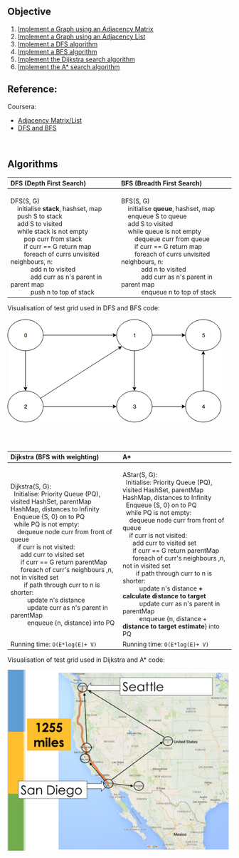 ## Objective 

1. [Implement a Graph using an Adjacency Matrix](src/main/java/com/github/noconnor/reference/AdjacencyMatrixGraph.java)
2. [Implement a Graph using an Adjacency List](src/main/java/com/github/noconnor/reference/AdjacencyListGraph.java)
3. [Implement a DFS algorithm](src/main/java/com/github/noconnor/reference/DepthFirstSearch.java)
4. [Implement a BFS algorithm](src/main/java/com/github/noconnor/reference/BreadthFirstSearch.java)
5. [Implement the Dijkstra search algorithm](src/main/java/com/github/noconnor/reference/geometric/DijkstraSearch.java)
6. [Implement the A* search algorithm](src/main/java/com/github/noconnor/reference/geometric/AStarSearch.java)


## Reference:

Coursera:

* [Adjacency Matrix/List](https://www.coursera.org/learn/advanced-data-structures/supplement/EL8R1/week-1-additional-resources)
* [DFS and BFS](https://www.coursera.org/learn/advanced-data-structures/supplement/4P3oy/week-2-additional-resources)

<br/>

## Algorithms

| DFS (Depth First Search) | BFS (Breadth First Search) |
|:----- |:----- |
|<br>DFS(S, G)<br>&nbsp;&nbsp;&nbsp;&nbsp;initialise **stack**, hashset, map<br>&nbsp;&nbsp;&nbsp;&nbsp;push S to stack<br>&nbsp;&nbsp;&nbsp;&nbsp;add S to visited<br>&nbsp;&nbsp;&nbsp;&nbsp;while stack is not empty<br>&nbsp;&nbsp;&nbsp;&nbsp;&nbsp;&nbsp;&nbsp;&nbsp;pop curr from stack<br>&nbsp;&nbsp;&nbsp;&nbsp;&nbsp;&nbsp;&nbsp;&nbsp;if curr == G return map<br>&nbsp;&nbsp;&nbsp;&nbsp;&nbsp;&nbsp;&nbsp;&nbsp;foreach of currs unvisited neighbours, n:<br>&nbsp;&nbsp;&nbsp;&nbsp;&nbsp;&nbsp;&nbsp;&nbsp;&nbsp;&nbsp;&nbsp;&nbsp;add n to visited<br>&nbsp;&nbsp;&nbsp;&nbsp;&nbsp;&nbsp;&nbsp;&nbsp;&nbsp;&nbsp;&nbsp;&nbsp;add curr as n's parent in parent map<br>&nbsp;&nbsp;&nbsp;&nbsp;&nbsp;&nbsp;&nbsp;&nbsp;&nbsp;&nbsp;&nbsp;&nbsp;push n to top of stack<br>| <br>BFS(S, G)<br>&nbsp;&nbsp;&nbsp;&nbsp;initialise **queue**, hashset, map<br>&nbsp;&nbsp;&nbsp;&nbsp;enqueue S to queue<br>&nbsp;&nbsp;&nbsp;&nbsp;add S to visited<br>&nbsp;&nbsp;&nbsp;&nbsp;while queue is not empty<br>&nbsp;&nbsp;&nbsp;&nbsp;&nbsp;&nbsp;&nbsp;&nbsp;dequeue curr from queue<br>&nbsp;&nbsp;&nbsp;&nbsp;&nbsp;&nbsp;&nbsp;&nbsp;if curr == G return map<br>&nbsp;&nbsp;&nbsp;&nbsp;&nbsp;&nbsp;&nbsp;&nbsp;foreach of currs unvisited neighbours, n:<br>&nbsp;&nbsp;&nbsp;&nbsp;&nbsp;&nbsp;&nbsp;&nbsp;&nbsp;&nbsp;&nbsp;&nbsp;add n to visited<br>&nbsp;&nbsp;&nbsp;&nbsp;&nbsp;&nbsp;&nbsp;&nbsp;&nbsp;&nbsp;&nbsp;&nbsp;add curr as n's parent in parent map<br>&nbsp;&nbsp;&nbsp;&nbsp;&nbsp;&nbsp;&nbsp;&nbsp;&nbsp;&nbsp;&nbsp;&nbsp;enqueue n to top of stack<br>|

Visualisation of test grid used in DFS and BFS code:

![Test Grid](src/main/resources/test_graph.png?raw=true)

<br/>
<br/>

| Dijkstra (BFS with weighting) | A* |
|:----- |:----- |
|<br>Dijkstra(S, G):<br>&nbsp;&nbsp;Initialise: Priority Queue (PQ), visited HashSet, parentMap HashMap, distances to Infinity<br>&nbsp;&nbsp;Enqueue {S, 0} on to PQ<br>&nbsp;&nbsp;while PQ is not empty:<br>&nbsp;&nbsp;&nbsp;&nbsp;dequeue node curr from front of queue<br>&nbsp;&nbsp;&nbsp;&nbsp;if curr is not visited:<br>&nbsp;&nbsp;&nbsp;&nbsp;&nbsp;&nbsp;add curr to visited set<br>&nbsp;&nbsp;&nbsp;&nbsp;&nbsp;&nbsp;if curr == G return parentMap<br>&nbsp;&nbsp;&nbsp;&nbsp;&nbsp;&nbsp;foreach of curr's neighbours ,n, not in visited set<br>&nbsp;&nbsp;&nbsp;&nbsp;&nbsp;&nbsp;&nbsp;&nbsp;if path through curr to n is shorter:<br>&nbsp;&nbsp;&nbsp;&nbsp;&nbsp;&nbsp;&nbsp;&nbsp;&nbsp;&nbsp;update n's distance<br>&nbsp;&nbsp;&nbsp;&nbsp;&nbsp;&nbsp;&nbsp;&nbsp;&nbsp;&nbsp;update curr as n's parent in parentMap<br>&nbsp;&nbsp;&nbsp;&nbsp;&nbsp;&nbsp;&nbsp;&nbsp;&nbsp;&nbsp;enqueue {n, distance} into PQ|<br>AStar(S, G):<br>&nbsp;&nbsp;Initialise: Priority Queue (PQ), visited HashSet, parentMap HashMap, distances to Infinity<br>&nbsp;&nbsp;Enqueue {S, 0} on to PQ<br>&nbsp;&nbsp;while PQ is not empty:<br>&nbsp;&nbsp;&nbsp;&nbsp;dequeue node curr from front of queue<br>&nbsp;&nbsp;&nbsp;&nbsp;if curr is not visited:<br>&nbsp;&nbsp;&nbsp;&nbsp;&nbsp;&nbsp;add curr to visited set<br>&nbsp;&nbsp;&nbsp;&nbsp;&nbsp;&nbsp;if curr == G return parentMap<br>&nbsp;&nbsp;&nbsp;&nbsp;&nbsp;&nbsp;foreach of curr's neighbours ,n, not in visited set<br>&nbsp;&nbsp;&nbsp;&nbsp;&nbsp;&nbsp;&nbsp;&nbsp;if path through curr to n is shorter:<br>&nbsp;&nbsp;&nbsp;&nbsp;&nbsp;&nbsp;&nbsp;&nbsp;&nbsp;&nbsp;update n's distance **+ calculate distance to target**<br>&nbsp;&nbsp;&nbsp;&nbsp;&nbsp;&nbsp;&nbsp;&nbsp;&nbsp;&nbsp;update curr as n's parent in parentMap<br>&nbsp;&nbsp;&nbsp;&nbsp;&nbsp;&nbsp;&nbsp;&nbsp;&nbsp;&nbsp;enqueue {n, distance + **distance to target estimate**} into PQ|
| Running time: ```O(E*log(E)+ V)``` | Running time: ```O(E*log(E)+ V)``` |

Visualisation of test grid used in Dijkstra and A* code:

![Test Grid](src/main/resources/geo_search_example.png?raw=true)
<br/>
